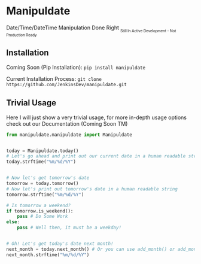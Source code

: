 # Manipuldate
Date/Time/DateTime Manipulation Done Right 
<sub><sub>Still In Active Development - Not Production Ready</sub></sub>

## Installation

Coming Soon (Pip Installation): `pip install manipuldate`

Current Installation Process: `git clone https://github.com/JenkinsDev/manipuldate.git`

## Trivial Usage

Here I will just show a very trivial usage, for more in-depth usage options check out our Documentation (Coming Soon TM)

```python
from manipuldate.manipuldate import Manipuldate


today = Manipuldate.today()
# Let's go ahead and print out our current date in a human readable string
today.strftime("%m/%d/%Y")


# Now let's get tomorrow's date
tomorrow = today.tomorrow()
# Now let's print out tomorrow's date in a human readable string
tomorrow.strftime("%m/%d/%Y")

# Is tomorrow a weekend?
if tomorrow.is_weekend():
    pass # Do Some Work
else:
    pass # Well then, it must be a weekday!


# Oh! Let's get today's date next month!
next_month = today.next_month() # Or you can use add_month() or add_months(1)
next_month.strftime("%m/%d/%Y")
```